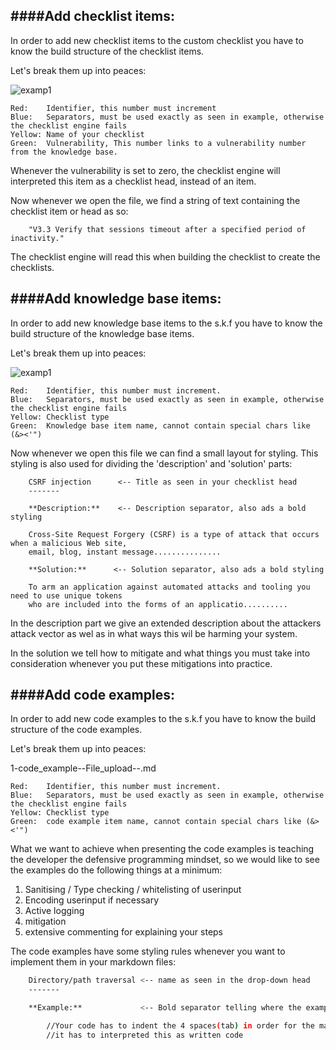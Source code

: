 ####Add checklist items:
----------

In order to add new checklist items to the custom checklist
you have to know the build structure of the checklist items.

Let's break them up into peaces:

![examp1](http://www.emeraldweb.nl/examp1.png)

```
Red:    Identifier, this number must increment
Blue:   Separators, must be used exactly as seen in example, otherwise the checklist engine fails
Yellow: Name of your checklist
Green:  Vulnerability, This number links to a vulnerability number from the knowledge base.
```
Whenever the vulnerability is set to zero, the checklist engine will interpreted this
item as a checklist head, instead of an item.

Now whenever we open the file, we find a string of text containing the checklist item
or head as so:

```
    "V3.3 Verify that sessions timeout after a specified period of inactivity."
```
The checklist engine will read this when building the checklist to create the checklists.

####Add knowledge base items:
----------

In order to add new knowledge base items to the s.k.f
you have to know the build structure of the knowledge base items.

Let's break them up into peaces:

![examp1](http://www.emeraldweb.nl/examp2.png)

```
Red:    Identifier, this number must increment.
Blue:   Separators, must be used exactly as seen in example, otherwise the checklist engine fails
Yellow: Checklist type
Green:  Knowledge base item name, cannot contain special chars like (&><'") 
```
Now whenever we open this file we can find a small layout for styling.
This styling is also used for dividing the 'description' and 'solution' parts:

```
    CSRF injection		<-- Title as seen in your checklist head
    -------

    **Description:**	<-- Description separator, also ads a bold styling

    Cross-Site Request Forgery (CSRF) is a type of attack that occurs when a malicious Web site,
    email, blog, instant message...............

    **Solution:**	   <-- Solution separator, also ads a bold styling

    To arm an application against automated attacks and tooling you need to use unique tokens 
    who are included into the forms of an applicatio..........
```

In the description part we give an extended description about the attackers attack vector
as wel as in what ways this wil be harming your system.

In the solution we tell how to mitigate and what things you must take into consideration
whenever you put these mitigations into practice.


####Add code examples:
----------

In order to add new code examples to the s.k.f
you have to know the build structure of the code examples.

Let's break them up into peaces:

1-code_example--File_upload--.md

```
Red:    Identifier, this number must increment.
Blue:   Separators, must be used exactly as seen in example, otherwise the checklist engine fails
Yellow: Checklist type
Green:  code example item name, cannot contain special chars like (&><'") 
```
What we want to achieve when presenting the code examples is teaching the developer the
defensive programming mindset, so we would like to see the examples do the following things
at a minimum:

1. Sanitising / Type checking / whitelisting of userinput
2. Encoding userinput if necessary
3. Active logging
4. mitigation
5. extensive commenting for explaining your steps

The code examples have some styling rules whenever you want to implement them in your
markdown files:

```bash
    Directory/path traversal <-- name as seen in the drop-down head
    -------

    **Example:**			 <-- Bold separator telling where the example starts

        //Your code has to indent the 4 spaces(tab) in order for the markdown engine to know
        //it has to interpreted this as written code
```












